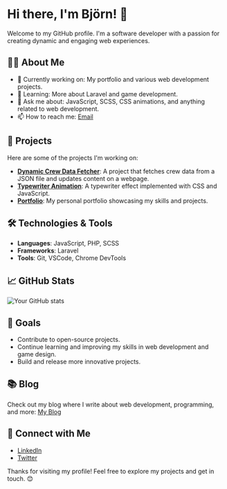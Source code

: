 # Hi there, I'm Björn! 👋

Welcome to my GitHub profile. I'm a software developer with a passion for creating dynamic and engaging web experiences. 

## 👨‍💻 About Me

- 🔭 Currently working on: My portfolio and various web development projects.
- 🌱 Learning: More about Laravel and game development.
- 💬 Ask me about: JavaScript, SCSS, CSS animations, and anything related to web development.
- 📫 How to reach me: [Email](mailto:your-email@example.com)

## 🚀 Projects

Here are some of the projects I'm working on:

- **[Dynamic Crew Data Fetcher](link-to-project)**: A project that fetches crew data from a JSON file and updates content on a webpage.
- **[Typewriter Animation](link-to-project)**: A typewriter effect implemented with CSS and JavaScript.
- **[Portfolio](link-to-project)**: My personal portfolio showcasing my skills and projects.

## 🛠️ Technologies & Tools

- **Languages**: JavaScript, PHP, SCSS
- **Frameworks**: Laravel
- **Tools**: Git, VSCode, Chrome DevTools

## 📈 GitHub Stats

![Your GitHub stats](https://github-readme-stats.vercel.app/api?username=your-github-username&show_icons=true&hide_title=true&hide=prs&count_private=true&theme=dark)

## 🎯 Goals

- Contribute to open-source projects.
- Continue learning and improving my skills in web development and game design.
- Build and release more innovative projects.

## 📚 Blog

Check out my blog where I write about web development, programming, and more: [My Blog](link-to-your-blog)

## 🤝 Connect with Me

- [LinkedIn](https://www.linkedin.com/in/your-linkedin-profile/)
- [Twitter](https://twitter.com/your-twitter-handle)

Thanks for visiting my profile! Feel free to explore my projects and get in touch. 😊

<!-- Uncomment the lines below to include your pinned repositories -->
<!--
## 📌 Pinned Repositories

[![Repo Name](https://github-readme-stats.vercel.app/api/pin/?username=your-github-username&repo=repo-name)](https://github.com/your-github-username/repo-name)
-->
